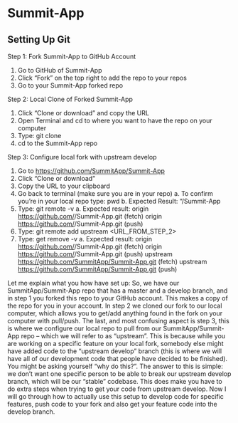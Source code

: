 # Summit-App

## Setting Up Git
Step 1: Fork Summit-App to GitHub Account
1.	Go to GitHub of Summit-App
2.	Click “Fork” on the top right to add the repo to your repos
3.	Go to your Summit-App forked repo


Step 2: Local Clone of Forked Summit-App
1.	Click “Clone or download” and copy the URL 
2.	Open Terminal and cd to where you want to have the repo on your computer
3.	Type: git clone <URL>
4.	cd to the Summit-App repo

Step 3: Configure local fork with upstream develop
1.	Go to https://github.com/SummitApp/Summit-App
2.	Click “Clone or download”
3.	Copy the URL to your clipboard
4.	Go back to terminal (make sure you are in your repo)
    a.	To confirm you’re in your local repo type: pwd
    b.	Expected Result: “<PATH>/Summit-App
5.	Type: git remote -v
    a.	Expected result:
        origin  https://github.com/<USERNAME>/Summit-App.git (fetch)
        origin  https://github.com/<USERNAME>/Summit-App.git (push)
6.	Type: git remote add upstream <URL_FROM_STEP_2>
7.	Type: get remove -v 
    a.	Expected result:
        origin  https://github.com/<USERNAME>/Summit-App.git (fetch)
        origin  https://github.com/<USERNAME>/Summit-App.git (push)
        upstream         https://github.com/SummitApp/Summit-App.git (fetch)
        upstream         https://github.com/SummitApp/Summit-App.git (push)

Let me explain what you how have set up:
So, we have our SummitApp/Summit-App repo that has a master and a develop branch, and in step 1 you forked this repo to your GitHub account. This makes a copy of the repo for you in your account. In step 2 we cloned our fork to our local computer, which allows you to get/add anything found in the fork on your computer with pull/push. The last, and most confusing aspect is step 3, this is where we configure our local repo to pull from our SummitApp/Summit-App repo – which we will refer to as “upstream”. This is because while you are working on a specific feature on your local fork, somebody else might have added code to the “upstream develop” branch (this is where we will have all of our development code that people have decided to be finished). You might be asking yourself “why do this?”. The answer to this is simple: we don’t want one specific person to be able to break our upstream develop branch, which will be our “stable” codebase. This does make you have to do extra steps when trying to get your code from upstream develop. Now I will go through how to actually use this setup to develop code for specific features, push code to your fork and also get your feature code into the develop branch.